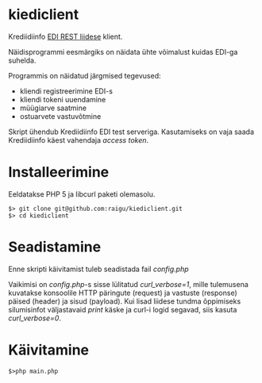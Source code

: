 # kiediclient

Krediidiinfo [EDI REST liidese](https://services.krediidiinfo.ee/edi/) klient.

Näidisprogrammi eesmärgiks on näidata ühte võimalust kuidas EDI-ga suhelda.

Programmis on näidatud järgmised tegevused:
* kliendi registreerimine EDI-s
* kliendi tokeni uuendamine
* müügiarve saatmine
* ostuarvete vastuvõtmine


Skript ühendub Krediidiinfo EDI test serveriga. Kasutamiseks on vaja saada Krediidiinfo käest vahendaja *access token*.


# Installeerimine

Eeldatakse PHP 5 ja libcurl paketi olemasolu.

    $> git clone git@github.com:raigu/kiediclient.git
    $> cd kiediclient


# Seadistamine

Enne skripti käivitamist tuleb seadistada fail *config.php*

Vaikimisi on *config.php*-s sisse lülitatud *curl_verbose=1*, mille tulemusena kuvatakse konsoolile HTTP päringute (request) ja vastuste (response) päised (header) ja sisud (payload).
Kui lisad liidese tundma õppimiseks silumisinfot väljastavaid *print* käske ja curl-i logid segavad, siis kasuta *curl_verbose=0*.


# Käivitamine

    $>php main.php 


